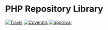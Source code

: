 # PHP Repository Library
[![Travis](https://img.shields.io/travis/guillermoandrae/php-repository-library.svg?style=flat-square)](https://travis-ci.org/guillermoandrae/php-repository-library) [![Coveralls](https://img.shields.io/coveralls/guillermoandrae/php-repository-library.svg?style=flat-square)](https://coveralls.io/github/guillermoandrae/php-repository-library) [![approval](https://img.shields.io/badge/approved%20by-your%20mom-green.svg?style=flat-square)](https://guillermoandraefisher.com)
